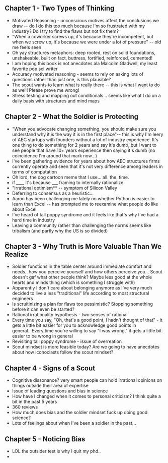 ## Chapter 1 - Two Types of Thinking
* Motivated Reasoning - unconscious motives affect the conclusions we draw -- do I do this too much because I'm so frustrated with my industry? Do I try to find the flaws but not fix them?
* "When a coworker screws up, it's because they're incompetent, but when we screw up, it's because we were under a lot of pressure" -- old me feels seen
* Oh yay structures metaphors: deep rooted, rest on solid foundations, unshakeable, built on fact, buttress, fortified, reinforced, cemented!
* I am hoping this book is not anecdotes ala Malcolm Gladwell, my least favorite pop sci writer
* Accuracy motivated reasoning - seems to rely on asking lots of questions rather than just one, is this plausible?
* The scout wants to learn what is really there -- this is what I want to do as well! Please prove me wrong!
* Stress testing and mapping out conditionals... seems like what I do on a daily basis with structures and mind maps
## Chapter 2 - What the Soldier is Protecting
* "When you advocate changing something, you should make sure you understand why it is the way it is in the first place"-- this is why I'm leery of AEC startups with founders without a lot of industry experience. It's one thing to do something for 2 years and say it's dumb, but I want to see people that have 10+ years experience then saying it's dumb (no coincidence I'm around that mark now...)
* I've been gathering evidence for years about how AEC structures firms currently operate and seen that it's not very difference among leaders in terms of computation
* Oh lord, the dog cartoon meme that I use... all. the. time.
* if ____ it's because ___ framing to internally rationalize
* "Irrational optimism** -- symptom of Silicon Valley
* Deferring to consensus as a heuristic...
* Aaron has been challenging me lately on whether Python is easier to learn than Excel -- has prompted me to reexamine what people do like about Excel
* I've heard of tall poppy syndrome and it feels like that's why I've had a hard time in industry
* Leaving a community rather than challenging the norms seems like tribalism (and partly why the US is so divided)
## Chapter 3 - Why Truth is More Valuable Than We Realize
* Soldier functions in the table center around immediate comfort and needs.. how you perceive yourself and how others perceive you... Scout doesn't gaf what other people think? Maybe less good at the whole hearts and minds thing (which is something I struggle with)
* Apparently I don't care about belonging anymore as I've very much decided to live a less "traditional" life according to most structural engineers
* Is scruitinizing a plan for flaws too pessimistic? Stopping something before it can even be started?
* Rational irrationality hypothesis - two senses of rational 
* Every time you say, "Oh, that's a good point, I hadn't thought of that" - it gets a little bit easier for you to acknowledge good points in general...Every time you're willing to say "I was wrong," it gets a little bit easier to be wrong in general
* Revisiting tall poppy syndrome - issue of overreation
* Scout mindset is more feasible today? Are we going to have anecdotes about how iconoclasts follow the scout mindset?
## Chapter 4 - Signs of a Scout
* Cognitive dissonance? very smart people can hold irrational opinions on things outside their area of expertise
* Issue of leading questions and bias in science
* How have I changed when it comes to personal criticism? I think quite a bit in the past 5 years
* 360 reviews 
* How much does bias and the soldier mindset fuck up doing good science?
* Lots of feelings about when I've been a soldier in the past...
## Chapter 5 - Noticing Bias
* LOL the outsider test is why I quit my phd..
* 
